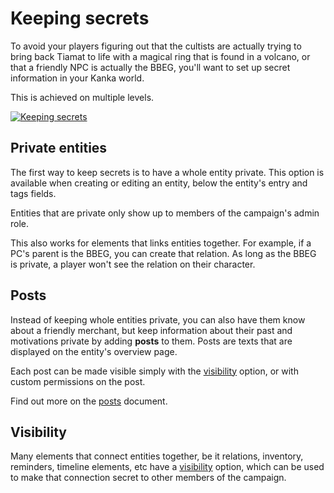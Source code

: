 # Keeping secrets

To avoid your players figuring out that the cultists are actually trying to bring back Tiamat to life with a magical ring that is found in a volcano, or that a friendly NPC is actually the BBEG, you'll want to set up secret information in your Kanka world.

This is achieved on multiple levels.

[![Keeping secrets](https://img.youtube.com/vi/OCRTvyCvzrk/0.jpg)](https://youtu.be/OCRTvyCvzrk)

## Private entities

The first way to keep secrets is to have a whole entity private. This option is available when creating or editing an entity, below the entity's entry and tags fields.

Entities that are private only show up to members of the campaign's admin role. 

This also works for elements that links entities together. For example, if a PC's parent is the BBEG, you can create that relation. As long as the BBEG is private, a player won't see the relation on their character.

## Posts

Instead of keeping whole entities private, you can also have them know about a friendly merchant, but keep information about their past and motivations private by adding **posts** to them. Posts are texts that are displayed on the entity's overview page.

Each post can be made visible simply with the [visibility](/advanced/visibility) option, or with custom permissions on the post.

Find out more on the [posts](/features/posts) document.

## Visibility

Many elements that connect entities together, be it relations, inventory, reminders, timeline elements, etc have a [visibility](/advanced/visibility) option, which can be used to make that connection secret to other members of the campaign.